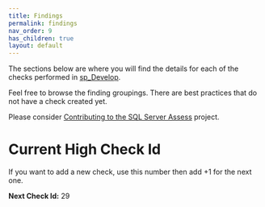 ```yaml
---
title: Findings
permalink: findings
nav_order: 9
has_children: true
layout: default
---
```


The sections below are where you will find the details for each of the checks performed in [sp_Develop](https://raw.githubusercontent.com/EmergentSoftware/SQL-Server-Assess/master/sp_Develop.sql). 

Feel free to browse the finding groupings. There are best practices that do not have a check created yet.


Please consider [Contributing to the SQL Server Assess](../../CONTRIBUTING.md) project.

# Current High Check Id

If you want to add a new check, use this number then add +1 for the next one.

**Next Check Id:** 29